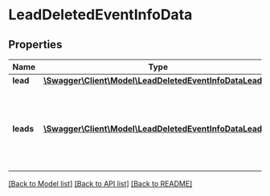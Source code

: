 # LeadDeletedEventInfoData

## Properties
Name | Type | Description | Notes
------------ | ------------- | ------------- | -------------
**lead** | [**\Swagger\Client\Model\LeadDeletedEventInfoDataLead**](LeadDeletedEventInfoDataLead.md) |  | [optional] 
**leads** | [**\Swagger\Client\Model\LeadDeletedEventInfoDataLeads[]**](LeadDeletedEventInfoDataLeads.md) | &#x27;leads&#x27; property is passed when &#x27;Multiple at once&#x27; feature is enabled | [optional] 

[[Back to Model list]](../../README.md#documentation-for-models) [[Back to API list]](../../README.md#documentation-for-api-endpoints) [[Back to README]](../../README.md)

